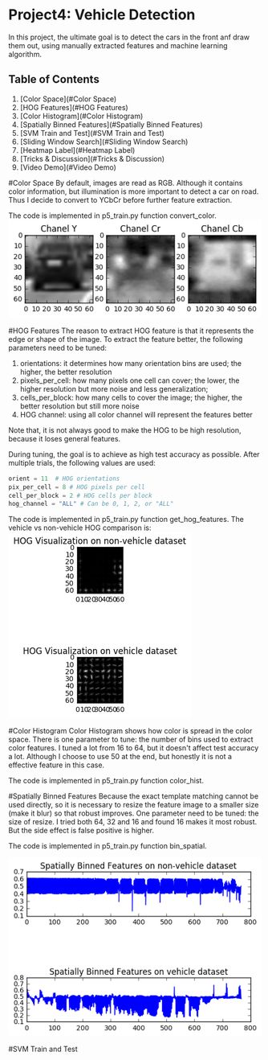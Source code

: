 # Project4: Vehicle Detection

In this project, the ultimate goal is to detect the cars in the front anf draw them out, using manually extracted features and machine learning algorithm.


## Table of Contents

1. [Color Space](#Color Space)
1. [HOG Features](#HOG Features)
1. [Color Histogram](#Color Histogram)
1. [Spatially Binned Features](#Spatially Binned Features)
1. [SVM Train and Test](#SVM Train and Test)
1. [Sliding Window Search](#Sliding Window Search)
1. [Heatmap Label](#Heatmap Label)
1. [Tricks & Discussion](#Tricks & Discussion)
1. [Video Demo](#Video Demo)


#Color Space
By default, images are read as RGB. Although it contains color information, but illumination is more important to detect a car on road. Thus I decide to convert to YCbCr before further feature extraction.

The code is implemented in p5_train.py function convert_color.
<img src="https://github.com/ckdelta/Udacity_SDC/blob/master/P5_Vehicle_Detection_CV/output_images/ycrcb.png" alt="YCrCb"/>


#HOG Features
The reason to extract HOG feature is that it represents the edge or shape of the image. To extract the feature better, the following parameters need to be tuned:

1) orientations: it determines how many orientation bins are used; the higher, the better resolution
2) pixels_per_cell: how many pixels one cell can cover; the lower, the higher resolution but more noise and less generalization;
3) cells_per_block: how many cells to cover the image; the higher, the better resolution but still more noise
4) HOG channel: using all color channel will represent the features better

Note that, it is not always good to make the HOG to be high resolution, because it loses general features. 

During tuning, the goal is to achieve as high test accuracy as possible. After multiple trials, the following values are used:

```python
orient = 11  # HOG orientations
pix_per_cell = 8 # HOG pixels per cell
cell_per_block = 2 # HOG cells per block
hog_channel = "ALL" # Can be 0, 1, 2, or "ALL"
```

The code is implemented in p5_train.py function get_hog_features. The vehicle vs non-vehicle HOG comparison is:
<img src="https://github.com/ckdelta/Udacity_SDC/blob/master/P5_Vehicle_Detection_CV/output_images/HOG_both.png" alt="HOG"/>


#Color Histogram
Color Histogram shows how color is spread in the color space. There is one parameter to tune: the number of bins used to extract color features. I tuned a lot from 16 to 64, but it doesn't affect test accuracy a lot. Although I choose to use 50 at the end, but honestly it is not a effective feature in this case. 

The code is implemented in p5_train.py function color_hist.

#Spatially Binned Features
Because the exact template matching cannot be used directly, so it is necessary to resize the feature image to a smaller size (make it blur) so that robust improves. One parameter need to be tuned: the size of resize. I tried both 64, 32 and 16 and found 16 makes it most robust. But the side effect is false positive is higher.

The code is implemented in p5_train.py function bin_spatial.

<img src="https://github.com/ckdelta/Udacity_SDC/blob/master/P5_Vehicle_Detection_CV/output_images/spatial_both.png" alt="Space"/>


#SVM Train and Test
